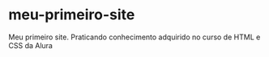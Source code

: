 # meu-primeiro-site
Meu primeiro site. Praticando conhecimento adquirido no curso de HTML e CSS da Alura
